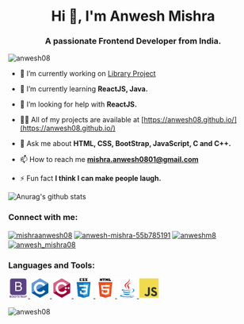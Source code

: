 <h1 align="center">Hi 👋, I'm Anwesh Mishra</h1>
<h3 align="center">A passionate Frontend Developer from India.</h3>

<p align="left"> <img src="https://komarev.com/ghpvc/?username=anwesh08&label=Profile%20views&color=0e75b6&style=flat" alt="anwesh08" /> </p>

- 🔭 I’m currently working on [Library Project](https://anwesh08.github.io/Library/)

- 🌱 I’m currently learning **ReactJS, Java.**

- 🤝 I’m looking for help with **ReactJS.**

- 👨‍💻 All of my projects are available at [https://anwesh08.github.io/](https://anwesh08.github.io/)

- 💬 Ask me about **HTML, CSS, BootStrap, JavaScript, C and C++.**

- 📫 How to reach me **mishra.anwesh0801@gmail.com**

- ⚡ Fun fact **I think I can make people laugh.**


![Anurag's github stats](https://github-readme-stats.vercel.app/api?username=ManasDroid&show_icons=true&theme=radical)

<h3 align="left">Connect with me:</h3>
<p align="left">
<a href="https://twitter.com/mishraanwesh08" target="blank"><img align="center" src="https://raw.githubusercontent.com/rahuldkjain/github-profile-readme-generator/master/src/images/icons/Social/twitter.svg" alt="mishraanwesh08" height="30" width="40" /></a>
<a href="https://linkedin.com/in/anwesh-mishra-55b785191" target="blank"><img align="center" src="https://raw.githubusercontent.com/rahuldkjain/github-profile-readme-generator/master/src/images/icons/Social/linked-in-alt.svg" alt="anwesh-mishra-55b785191" height="30" width="40" /></a>
<a href="https://fb.com/anweshm8" target="blank"><img align="center" src="https://raw.githubusercontent.com/rahuldkjain/github-profile-readme-generator/master/src/images/icons/Social/facebook.svg" alt="anweshm8" height="30" width="40" /></a>
<a href="https://instagram.com/anwesh_mishra08" target="blank"><img align="center" src="https://raw.githubusercontent.com/rahuldkjain/github-profile-readme-generator/master/src/images/icons/Social/instagram.svg" alt="anwesh_mishra08" height="30" width="40" /></a>
</p>

<h3 align="left">Languages and Tools:</h3>
<p align="left"> <a href="https://getbootstrap.com" target="_blank"> <img src="https://raw.githubusercontent.com/devicons/devicon/master/icons/bootstrap/bootstrap-plain-wordmark.svg" alt="bootstrap" width="40" height="40"/> </a> <a href="https://www.cprogramming.com/" target="_blank"> <img src="https://raw.githubusercontent.com/devicons/devicon/master/icons/c/c-original.svg" alt="c" width="40" height="40"/> </a> <a href="https://www.w3schools.com/cpp/" target="_blank"> <img src="https://raw.githubusercontent.com/devicons/devicon/master/icons/cplusplus/cplusplus-original.svg" alt="cplusplus" width="40" height="40"/> </a> <a href="https://www.w3schools.com/css/" target="_blank"> <img src="https://raw.githubusercontent.com/devicons/devicon/master/icons/css3/css3-original-wordmark.svg" alt="css3" width="40" height="40"/> </a> <a href="https://www.w3.org/html/" target="_blank"> <img src="https://raw.githubusercontent.com/devicons/devicon/master/icons/html5/html5-original-wordmark.svg" alt="html5" width="40" height="40"/> </a> <a href="https://www.java.com" target="_blank"> <img src="https://raw.githubusercontent.com/devicons/devicon/master/icons/java/java-original.svg" alt="java" width="40" height="40"/> </a> <a href="https://developer.mozilla.org/en-US/docs/Web/JavaScript" target="_blank"> <img src="https://raw.githubusercontent.com/devicons/devicon/master/icons/javascript/javascript-original.svg" alt="javascript" width="40" height="40"/> </a> </p>

<p><img align="center" src="https://github-readme-stats.vercel.app/api/top-langs?username=anwesh08&show_icons=true&locale=en&layout=compact" alt="anwesh08" /></p>
